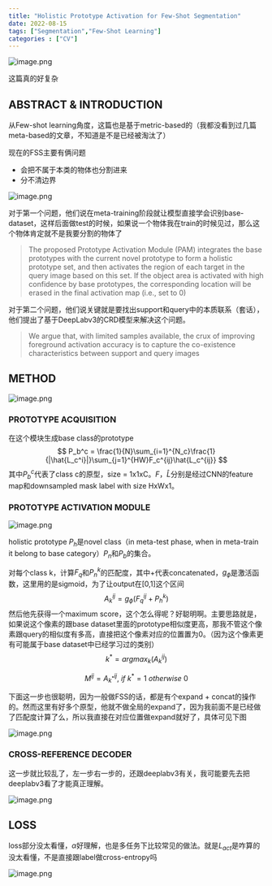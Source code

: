 ```yaml
---
title: "Holistic Prototype Activation for Few-Shot Segmentation"
date: 2022-08-15
tags: ["Segmentation","Few-Shot Learning"]
categories : ["CV"]
---
```


![image.png](https://s2.loli.net/2022/08/18/B18VowS6RfMEJKX.png)

这篇真的好复杂

## ABSTRACT & INTRODUCTION

从Few-shot learning角度，这篇也是基于metric-based的（我都没看到过几篇meta-based的文章，不知道是不是已经被淘汰了）

现在的FSS主要有俩问题

- 会把不属于本类的物体也分割进来
- 分不清边界

![image.png](https://s2.loli.net/2022/08/18/OJjBCcq7IUnFfey.png)

对于第一个问题，他们说在meta-training阶段就让模型直接学会识别base-dataset，这样后面做test的时候，如果说一个物体我在train的时候见过，那么这个物体肯定就不是我要分割的物体了

> The proposed Prototype Activation Module (PAM) integrates the base prototypes with the current novel prototype to form a holistic prototype set, and then activates the region of each target in the query image based on this set. If the object area is activated with high confidence by base prototypes, the corresponding location will be erased in the final activation map (i.e., set to 0)

对于第二个问题，他们说关键就是要找出support和query中的本质联系（套话），他们提出了基于DeepLabv3的CRD模型来解决这个问题。

> We argue that, with limited samples available, the crux of improving foreground activation accuracy is to capture the co-existence characteristics between support and query images

## METHOD

![image.png](https://s2.loli.net/2022/08/18/wB47rIvCWOyTZVi.png)

### PROTOTYPE ACQUISITION

在这个模块生成base class的prototype
$$
P_b^c = \frac{1}{N}\sum_{i=1}^{N_c}\frac{1}{|\hat{L_c^i}|}\sum_{j=1}^{HW}F_c^{ij}\hat{L_c^{ij}}
$$
其中$P_b^c$代表了class c的原型，size = 1x1xC。$F$，$\hat{L}$分别是经过CNN的feature map和downsampled mask label with size HxWx1。

### PROTOTYPE ACTIVATION MODULE

![image.png](https://s2.loli.net/2022/08/18/SeOERlPDLBuTasG.png)

holistic prototype $P_h$是novel class（in meta-test phase, when in meta-train it belong to base category）$P_n$和$P_b$的集合。

对每个class k，计算$F_q$和$P_n^k$的匹配度，其中+代表concatenated，$g_\phi$是激活函数，这里用的是sigmoid，为了让output在[0,1]这个区间
$$
A_k^{ij}=g_\phi(F_q^{ij}+P^k_h)
$$
然后他先获得一个maximum score，这个怎么得呢？好聪明啊。主要思路就是，如果说这个像素的跟base dataset里面的prototype相似度更高，那我不管这个像素跟query的相似度有多高，直接把这个像素对应的位置置为0。（因为这个像素更有可能属于base dataset中已经学习过的类别）
$$
k^* = argmax_k(A_k^{ij}) 
$$

$$
M^{ij}=A_{k^*}^{ij} ,\ if \  k^*=1 \ otherwise \ 0
$$

下面这一步也很聪明，因为一般做FSS的话，都是有个expand + concat的操作的。然而这里有好多个原型，他就不做全局的expand了，因为我前面不是已经做了匹配度计算了么，所以我直接在对应位置做expand就好了，具体可见下图

![image.png](https://s2.loli.net/2022/08/18/HumfepLVWd6byYa.png)

### CROSS-REFERENCE DECODER

这一步就比较乱了，左一步右一步的，还跟deeplabv3有关，我可能要先去把deeplabv3看了才能真正理解。

![image.png](https://s2.loli.net/2022/08/18/uwkmMHxE4P8q15Y.png)

## LOSS

 loss部分没太看懂，$\alpha$好理解，也是多任务下比较常见的做法。就是$L_{act}$是咋算的没太看懂，不是直接跟label做cross-entropy吗

![image.png](https://s2.loli.net/2022/08/18/y95dGIcosCltvVN.png)